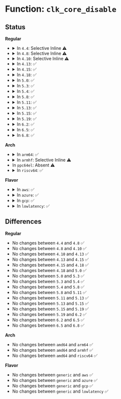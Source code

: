 # Function: <code>clk_core_disable</code>

## Status
<b>Regular</b>
<ul>
<li>
<details>
<summary>In <code>4.4</code>: Selective Inline ⚠️</summary>

```c
void clk_core_disable(struct clk_core *core);
```

**Collision:** Unique Static

**Inline:** Selective

**Transformation:** False

**Instances:**

```
In drivers/clk/clk.c (ffffffff816e6b60)
Location: drivers/clk/clk.c:673
Inline: True
Direct callers:
  - drivers/clk/clk.c:clk_core_enable
```
**Symbols:**

```
ffffffff816e6b60-ffffffff816e6c5a: clk_core_disable (STB_LOCAL)
```
</details>
</li>
<li>
<details>
<summary>In <code>4.8</code>: Selective Inline ⚠️</summary>

```c
void clk_core_disable(struct clk_core *core);
```

**Collision:** Unique Static

**Inline:** Selective

**Transformation:** False

**Instances:**

```
In drivers/clk/clk.c (ffffffff8174acb0)
Location: drivers/clk/clk.c:587
Inline: True
Direct callers:
  - drivers/clk/clk.c:clk_change_rate
  - drivers/clk/clk.c:clk_core_enable
  - drivers/clk/clk.c:clk_core_disable_lock
```
**Symbols:**

```
ffffffff8174acb0-ffffffff8174adcf: clk_core_disable (STB_LOCAL)
```
</details>
</li>
<li>
<details>
<summary>In <code>4.10</code>: Selective Inline ⚠️</summary>

```c
void clk_core_disable(struct clk_core *core);
```

**Collision:** Unique Static

**Inline:** Selective

**Transformation:** False

**Instances:**

```
In drivers/clk/clk.c (ffffffff81533530)
Location: drivers/clk/clk.c:587
Inline: True
Direct callers:
  - drivers/clk/clk.c:clk_change_rate
  - drivers/clk/clk.c:clk_core_enable
  - drivers/clk/clk.c:clk_core_disable_lock
```
**Symbols:**

```
ffffffff81533530-ffffffff8153364f: clk_core_disable (STB_LOCAL)
```
</details>
</li>
<li>
<details>
<summary>In <code>4.13</code>: ✅</summary>

```c
void clk_core_disable(struct clk_core *core);
```

**Collision:** Unique Static

**Inline:** No

**Transformation:** False

**Instances:**

```
In drivers/clk/clk.c (ffffffff81544ba0)
Location: drivers/clk/clk.c:587
Inline: False
Direct callers:
  - drivers/clk/clk.c:clk_change_rate
  - drivers/clk/clk.c:clk_core_disable_lock
  - drivers/clk/clk.c:clk_core_disable
```
**Symbols:**

```
ffffffff81544ba0-ffffffff81544cc2: clk_core_disable (STB_LOCAL)
```
</details>
</li>
<li>
<details>
<summary>In <code>4.15</code>: ✅</summary>

```c
void clk_core_disable(struct clk_core *core);
```

**Collision:** Unique Static

**Inline:** No

**Transformation:** False

**Instances:**

```
In drivers/clk/clk.c (ffffffff815a7f10)
Location: drivers/clk/clk.c:650
Inline: False
Direct callers:
  - drivers/clk/clk.c:clk_change_rate
  - drivers/clk/clk.c:clk_core_disable_lock
  - drivers/clk/clk.c:clk_core_disable
```
**Symbols:**

```
ffffffff815a7f10-ffffffff815a8044: clk_core_disable (STB_LOCAL)
```
</details>
</li>
<li>
<details>
<summary>In <code>4.18</code>: ✅</summary>

```c
void clk_core_disable(struct clk_core *core);
```

**Collision:** Unique Static

**Inline:** No

**Transformation:** False

**Instances:**

```
In drivers/clk/clk.c (ffffffff815dfba0)
Location: drivers/clk/clk.c:807
Inline: False
Direct callers:
  - drivers/clk/clk.c:clk_change_rate
  - drivers/clk/clk.c:clk_core_enable
  - drivers/clk/clk.c:clk_core_disable_lock
  - drivers/clk/clk.c:clk_core_disable
```
**Symbols:**

```
ffffffff815dfba0-ffffffff815dfcd0: clk_core_disable (STB_LOCAL)
```
</details>
</li>
<li>
<details>
<summary>In <code>5.0</code>: ✅</summary>

```c
void clk_core_disable(struct clk_core *core);
```

**Collision:** Unique Static

**Inline:** No

**Transformation:** False

**Instances:**

```
In drivers/clk/clk.c (ffffffff815f99f0)
Location: drivers/clk/clk.c:818
Inline: False
Direct callers:
  - drivers/clk/clk.c:clk_change_rate
  - drivers/clk/clk.c:clk_core_enable
  - drivers/clk/clk.c:clk_core_disable_lock
  - drivers/clk/clk.c:clk_core_disable
```
**Symbols:**

```
ffffffff815f99f0-ffffffff815f9b96: clk_core_disable (STB_LOCAL)
```
</details>
</li>
<li>
<details>
<summary>In <code>5.3</code>: ✅</summary>

```c
void clk_core_disable(struct clk_core *core);
```

**Collision:** Unique Static

**Inline:** No

**Transformation:** False

**Instances:**

```
In drivers/clk/clk.c (ffffffff8162bda0)
Location: drivers/clk/clk.c:939
Inline: False
Direct callers:
  - drivers/clk/clk.c:clk_change_rate
  - drivers/clk/clk.c:clk_core_enable
  - drivers/clk/clk.c:clk_core_disable_lock
  - drivers/clk/clk.c:clk_core_disable
```
**Symbols:**

```
ffffffff8162bda0-ffffffff8162bf46: clk_core_disable (STB_LOCAL)
```
</details>
</li>
<li>
<details>
<summary>In <code>5.4</code>: ✅</summary>

```c
void clk_core_disable(struct clk_core *core);
```

**Collision:** Unique Static

**Inline:** No

**Transformation:** False

**Instances:**

```
In drivers/clk/clk.c (ffffffff8164d3b0)
Location: drivers/clk/clk.c:947
Inline: False
Direct callers:
  - drivers/clk/clk.c:clk_change_rate
  - drivers/clk/clk.c:clk_core_enable
  - drivers/clk/clk.c:clk_core_disable_lock
  - drivers/clk/clk.c:clk_core_disable
```
**Symbols:**

```
ffffffff8164d3b0-ffffffff8164d556: clk_core_disable (STB_LOCAL)
```
</details>
</li>
<li>
<details>
<summary>In <code>5.8</code>: ✅</summary>

```c
void clk_core_disable(struct clk_core *core);
```

**Collision:** Unique Static

**Inline:** No

**Transformation:** False

**Instances:**

```
In drivers/clk/clk.c (ffffffff816ffa30)
Location: drivers/clk/clk.c:951
Inline: False
Direct callers:
  - drivers/clk/clk.c:clk_change_rate
  - drivers/clk/clk.c:clk_change_rate
  - drivers/clk/clk.c:clk_core_enable
  - drivers/clk/clk.c:clk_disable
  - drivers/clk/clk.c:clk_core_disable
```
**Symbols:**

```
ffffffff816ffa30-ffffffff816ffbd1: clk_core_disable (STB_LOCAL)
```
</details>
</li>
<li>
<details>
<summary>In <code>5.11</code>: ✅</summary>

```c
void clk_core_disable(struct clk_core *core);
```

**Collision:** Unique Static

**Inline:** No

**Transformation:** False

**Instances:**

```
In drivers/clk/clk.c (ffffffff8171cdb0)
Location: drivers/clk/clk.c:945
Inline: False
Direct callers:
  - drivers/clk/clk.c:clk_change_rate
  - drivers/clk/clk.c:clk_change_rate
  - drivers/clk/clk.c:clk_core_enable
  - drivers/clk/clk.c:clk_disable
  - drivers/clk/clk.c:clk_core_disable
```
**Symbols:**

```
ffffffff8171cdb0-ffffffff8171cf27: clk_core_disable (STB_LOCAL)
```
</details>
</li>
<li>
<details>
<summary>In <code>5.13</code>: ✅</summary>

```c
void clk_core_disable(struct clk_core *core);
```

**Collision:** Unique Static

**Inline:** No

**Transformation:** False

**Instances:**

```
In drivers/clk/clk.c (ffffffff816fd400)
Location: drivers/clk/clk.c:945
Inline: False
Direct callers:
  - drivers/clk/clk.c:clk_change_rate
  - drivers/clk/clk.c:clk_change_rate
  - drivers/clk/clk.c:clk_core_enable
  - drivers/clk/clk.c:clk_disable
  - drivers/clk/clk.c:clk_core_disable
```
**Symbols:**

```
ffffffff816fd400-ffffffff816fd577: clk_core_disable (STB_LOCAL)
```
</details>
</li>
<li>
<details>
<summary>In <code>5.15</code>: ✅</summary>

```c
void clk_core_disable(struct clk_core *core);
```

**Collision:** Unique Static

**Inline:** No

**Transformation:** False

**Instances:**

```
In drivers/clk/clk.c (ffffffff81776e90)
Location: drivers/clk/clk.c:945
Inline: False
Direct callers:
  - drivers/clk/clk.c:clk_change_rate
  - drivers/clk/clk.c:clk_change_rate
  - drivers/clk/clk.c:clk_core_enable
  - drivers/clk/clk.c:clk_disable
  - drivers/clk/clk.c:clk_core_disable
```
**Symbols:**

```
ffffffff81776e90-ffffffff81777001: clk_core_disable (STB_LOCAL)
```
</details>
</li>
<li>
<details>
<summary>In <code>5.19</code>: ✅</summary>

```c
void clk_core_disable(struct clk_core *core);
```

**Collision:** Unique Static

**Inline:** No

**Transformation:** False

**Instances:**

```
In drivers/clk/clk.c (ffffffff818ad760)
Location: drivers/clk/clk.c:957
Inline: False
Direct callers:
  - drivers/clk/clk.c:clk_change_rate
  - drivers/clk/clk.c:clk_change_rate
  - drivers/clk/clk.c:clk_core_enable
  - drivers/clk/clk.c:clk_disable
  - drivers/clk/clk.c:clk_core_disable
```
**Symbols:**

```
ffffffff818ad760-ffffffff818ad931: clk_core_disable (STB_LOCAL)
```
</details>
</li>
<li>
<details>
<summary>In <code>6.2</code>: ✅</summary>

```c
void clk_core_disable(struct clk_core *core);
```

**Collision:** Unique Static

**Inline:** No

**Transformation:** False

**Instances:**

```
In drivers/clk/clk.c (ffffffff819f9000)
Location: drivers/clk/clk.c:1041
Inline: False
Direct callers:
  - drivers/clk/clk.c:clk_change_rate
  - drivers/clk/clk.c:clk_change_rate
  - drivers/clk/clk.c:clk_disable_unused_subtree
  - drivers/clk/clk.c:clk_core_enable
  - drivers/clk/clk.c:clk_disable
  - drivers/clk/clk.c:clk_core_disable
```
**Symbols:**

```
ffffffff819f9000-ffffffff819f91d4: clk_core_disable (STB_LOCAL)
```
</details>
</li>
<li>
<details>
<summary>In <code>6.5</code>: ✅</summary>

```c
void clk_core_disable(struct clk_core *core);
```

**Collision:** Unique Static

**Inline:** No

**Transformation:** False

**Instances:**

```
In drivers/clk/clk.c (ffffffff81a416e0)
Location: drivers/clk/clk.c:1083
Inline: False
Direct callers:
  - drivers/clk/clk.c:clk_change_rate
  - drivers/clk/clk.c:clk_change_rate
  - drivers/clk/clk.c:clk_disable_unused_subtree
  - drivers/clk/clk.c:clk_core_enable
  - drivers/clk/clk.c:clk_disable
  - drivers/clk/clk.c:clk_core_disable
```
**Symbols:**

```
ffffffff81a416e0-ffffffff81a4181f: clk_core_disable (STB_LOCAL)
```
</details>
</li>
<li>
<details>
<summary>In <code>6.8</code>: ✅</summary>

```c
void clk_core_disable(struct clk_core *core);
```

**Collision:** Unique Static

**Inline:** No

**Transformation:** False

**Instances:**

```
In drivers/clk/clk.c (ffffffff81a8d0f0)
Location: drivers/clk/clk.c:1083
Inline: False
Direct callers:
  - drivers/clk/clk.c:clk_change_rate
  - drivers/clk/clk.c:clk_change_rate
  - drivers/clk/clk.c:clk_disable_unused_subtree
  - drivers/clk/clk.c:clk_core_enable
  - drivers/clk/clk.c:clk_disable
  - drivers/clk/clk.c:clk_core_disable
```
**Symbols:**

```
ffffffff81a8d0f0-ffffffff81a8d22f: clk_core_disable (STB_LOCAL)
```
</details>
</li>
</ul>
<b>Arch</b>
<ul>
<li>
<details>
<summary>In <code>arm64</code>: ✅</summary>

```c
void clk_core_disable(struct clk_core *core);
```

**Collision:** Unique Static

**Inline:** No

**Transformation:** False

**Instances:**

```
In drivers/clk/clk.c (ffff8000107c0850)
Location: drivers/clk/clk.c:947
Inline: False
Direct callers:
  - drivers/clk/clk.c:clk_change_rate
  - drivers/clk/clk.c:clk_core_enable
  - drivers/clk/clk.c:clk_core_disable_lock
  - drivers/clk/clk.c:clk_core_disable
```
**Symbols:**

```
ffff8000107c0850-ffff8000107c0a54: clk_core_disable (STB_LOCAL)
```
</details>
</li>
<li>
<details>
<summary>In <code>armhf</code>: Selective Inline ⚠️</summary>

```c
void clk_core_disable(struct clk_core *core);
```

**Collision:** Unique Static

**Inline:** Selective

**Transformation:** False

**Instances:**

```
In drivers/clk/clk.c (c08eaa3c)
Location: drivers/clk/clk.c:947
Inline: True
Direct callers:
  - drivers/clk/clk.c:clk_change_rate
  - drivers/clk/clk.c:clk_core_enable
  - drivers/clk/clk.c:clk_core_disable_lock
```
**Symbols:**

```
c08eaa3c-c08eacc8: clk_core_disable (STB_LOCAL)
```
</details>
</li>
<li>
In <code>ppc64el</code>: Absent ⚠️
</li>
<li>
<details>
<summary>In <code>riscv64</code>: ✅</summary>

```c
void clk_core_disable(struct clk_core *core);
```

**Collision:** Unique Static

**Inline:** No

**Transformation:** False

**Instances:**

```
In drivers/clk/clk.c (ffffffe00050b24e)
Location: drivers/clk/clk.c:947
Inline: False
Direct callers:
  - drivers/clk/clk.c:clk_change_rate
  - drivers/clk/clk.c:clk_core_enable
  - drivers/clk/clk.c:clk_core_disable_lock
  - drivers/clk/clk.c:clk_core_disable
```
**Symbols:**

```
ffffffe00050b24e-ffffffe00050b42a: clk_core_disable (STB_LOCAL)
```
</details>
</li>
</ul>
<b>Flavor</b>
<ul>
<li>
<details>
<summary>In <code>aws</code>: ✅</summary>

```c
void clk_core_disable(struct clk_core *core);
```

**Collision:** Unique Static

**Inline:** No

**Transformation:** False

**Instances:**

```
In drivers/clk/clk.c (ffffffff81613410)
Location: drivers/clk/clk.c:947
Inline: False
Direct callers:
  - drivers/clk/clk.c:clk_change_rate
  - drivers/clk/clk.c:clk_core_enable
  - drivers/clk/clk.c:clk_core_disable_lock
  - drivers/clk/clk.c:clk_core_disable
```
**Symbols:**

```
ffffffff81613410-ffffffff816135b6: clk_core_disable (STB_LOCAL)
```
</details>
</li>
<li>
<details>
<summary>In <code>azure</code>: ✅</summary>

```c
void clk_core_disable(struct clk_core *core);
```

**Collision:** Unique Static

**Inline:** No

**Transformation:** False

**Instances:**

```
In drivers/clk/clk.c (ffffffff81607940)
Location: drivers/clk/clk.c:947
Inline: False
Direct callers:
  - drivers/clk/clk.c:clk_change_rate
  - drivers/clk/clk.c:clk_core_enable
  - drivers/clk/clk.c:clk_core_disable_lock
  - drivers/clk/clk.c:clk_core_disable
```
**Symbols:**

```
ffffffff81607940-ffffffff81607ae6: clk_core_disable (STB_LOCAL)
```
</details>
</li>
<li>
<details>
<summary>In <code>gcp</code>: ✅</summary>

```c
void clk_core_disable(struct clk_core *core);
```

**Collision:** Unique Static

**Inline:** No

**Transformation:** False

**Instances:**

```
In drivers/clk/clk.c (ffffffff816411f0)
Location: drivers/clk/clk.c:947
Inline: False
Direct callers:
  - drivers/clk/clk.c:clk_change_rate
  - drivers/clk/clk.c:clk_core_enable
  - drivers/clk/clk.c:clk_core_disable_lock
  - drivers/clk/clk.c:clk_core_disable
```
**Symbols:**

```
ffffffff816411f0-ffffffff81641396: clk_core_disable (STB_LOCAL)
```
</details>
</li>
<li>
<details>
<summary>In <code>lowlatency</code>: ✅</summary>

```c
void clk_core_disable(struct clk_core *core);
```

**Collision:** Unique Static

**Inline:** No

**Transformation:** False

**Instances:**

```
In drivers/clk/clk.c (ffffffff8165b570)
Location: drivers/clk/clk.c:947
Inline: False
Direct callers:
  - drivers/clk/clk.c:clk_change_rate
  - drivers/clk/clk.c:clk_core_enable
  - drivers/clk/clk.c:clk_core_disable_lock
  - drivers/clk/clk.c:clk_core_disable
```
**Symbols:**

```
ffffffff8165b570-ffffffff8165b74f: clk_core_disable (STB_LOCAL)
```
</details>
</li>
</ul>

## Differences
<b>Regular</b>
<ul>
<li>
No changes between <code>4.4</code> and <code>4.8</code> ✅
</li>
<li>
No changes between <code>4.8</code> and <code>4.10</code> ✅
</li>
<li>
No changes between <code>4.10</code> and <code>4.13</code> ✅
</li>
<li>
No changes between <code>4.13</code> and <code>4.15</code> ✅
</li>
<li>
No changes between <code>4.15</code> and <code>4.18</code> ✅
</li>
<li>
No changes between <code>4.18</code> and <code>5.0</code> ✅
</li>
<li>
No changes between <code>5.0</code> and <code>5.3</code> ✅
</li>
<li>
No changes between <code>5.3</code> and <code>5.4</code> ✅
</li>
<li>
No changes between <code>5.4</code> and <code>5.8</code> ✅
</li>
<li>
No changes between <code>5.8</code> and <code>5.11</code> ✅
</li>
<li>
No changes between <code>5.11</code> and <code>5.13</code> ✅
</li>
<li>
No changes between <code>5.13</code> and <code>5.15</code> ✅
</li>
<li>
No changes between <code>5.15</code> and <code>5.19</code> ✅
</li>
<li>
No changes between <code>5.19</code> and <code>6.2</code> ✅
</li>
<li>
No changes between <code>6.2</code> and <code>6.5</code> ✅
</li>
<li>
No changes between <code>6.5</code> and <code>6.8</code> ✅
</li>
</ul>
<b>Arch</b>
<ul>
<li>
No changes between <code>amd64</code> and <code>arm64</code> ✅
</li>
<li>
No changes between <code>amd64</code> and <code>armhf</code> ✅
</li>
<li>
No changes between <code>amd64</code> and <code>riscv64</code> ✅
</li>
</ul>
<b>Flavor</b>
<ul>
<li>
No changes between <code>generic</code> and <code>aws</code> ✅
</li>
<li>
No changes between <code>generic</code> and <code>azure</code> ✅
</li>
<li>
No changes between <code>generic</code> and <code>gcp</code> ✅
</li>
<li>
No changes between <code>generic</code> and <code>lowlatency</code> ✅
</li>
</ul>
